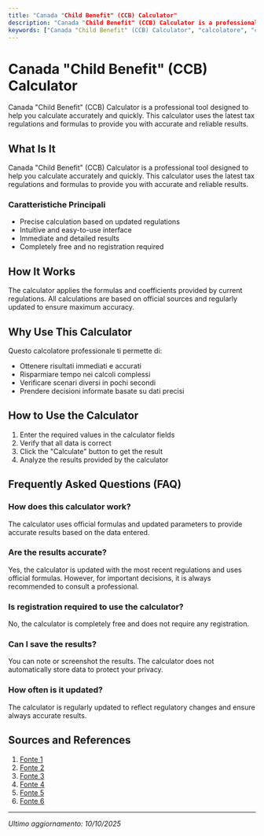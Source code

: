 ```yaml
---
title: "Canada "Child Benefit" (CCB) Calculator"
description: "Canada "Child Benefit" (CCB) Calculator is a professional tool designed to help you calculate accurately and quickly. This calculator uses the latest tax regulations and formulas to provide you with accurate and reliable results."
keywords: ["Canada "Child Benefit" (CCB) Calculator", "calcolatore", "calcolo online"]
---
```


# Canada "Child Benefit" (CCB) Calculator

Canada "Child Benefit" (CCB) Calculator is a professional tool designed to help you calculate accurately and quickly. This calculator uses the latest tax regulations and formulas to provide you with accurate and reliable results.

## What Is It

Canada "Child Benefit" (CCB) Calculator is a professional tool designed to help you calculate accurately and quickly. This calculator uses the latest tax regulations and formulas to provide you with accurate and reliable results.

### Caratteristiche Principali

- Precise calculation based on updated regulations
- Intuitive and easy-to-use interface
- Immediate and detailed results
- Completely free and no registration required

## How It Works

The calculator applies the formulas and coefficients provided by current regulations. All calculations are based on official sources and regularly updated to ensure maximum accuracy.

## Why Use This Calculator

Questo calcolatore professionale ti permette di:

- Ottenere risultati immediati e accurati
- Risparmiare tempo nei calcoli complessi
- Verificare scenari diversi in pochi secondi
- Prendere decisioni informate basate su dati precisi

## How to Use the Calculator

1. Enter the required values in the calculator fields
2. Verify that all data is correct
3. Click the "Calculate" button to get the result
4. Analyze the results provided by the calculator

## Frequently Asked Questions (FAQ)

### How does this calculator work?

The calculator uses official formulas and updated parameters to provide accurate results based on the data entered.

### Are the results accurate?

Yes, the calculator is updated with the most recent regulations and uses official formulas. However, for important decisions, it is always recommended to consult a professional.

### Is registration required to use the calculator?

No, the calculator is completely free and does not require any registration.

### Can I save the results?

You can note or screenshot the results. The calculator does not automatically store data to protect your privacy.

### How often is it updated?

The calculator is regularly updated to reflect regulatory changes and ensure always accurate results.

## Sources and References

1. [Fonte 1](https://www.canada.ca/en/revenue-agency/services/child-family-benefits/child-family-benefits-calculator.html)
2. [Fonte 2](https://www.canada.ca/en/revenue-agency/services/child-family-benefits/canada-child-benefit-overview/canada-child-benefit-we-calculate-your-ccb.html)
3. [Fonte 3](https://ativa.com/canada-child-benefit-calculator/)
4. [Fonte 4](https://wowa.ca/canada-child-benefit-calculator)
5. [Fonte 5](https://bfsbr.com/client-portal/client-education/child-benefit-calculator/)
6. [Fonte 6](http://www.oneaccounting.cpa/wp-content/uploads/CCB-Calculation-Sheet.pdf)

---

*Ultimo aggiornamento: 10/10/2025*

